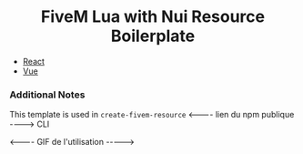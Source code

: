 <h1 align="center">FiveM Lua with Nui Resource Boilerplate</h1>

- [React](https://github.com/JustinMartinDev/fivem-resource-templates/blob/lua/nui/react)
- [Vue](https://github.com/JustinMartinDev/fivem-resource-templates/blob/lua/nui/react)

### Additional Notes

This template is used in `create-fivem-resource` <---- lien du npm publique ----> CLI

<---- GIF de l'utilisation ----->
